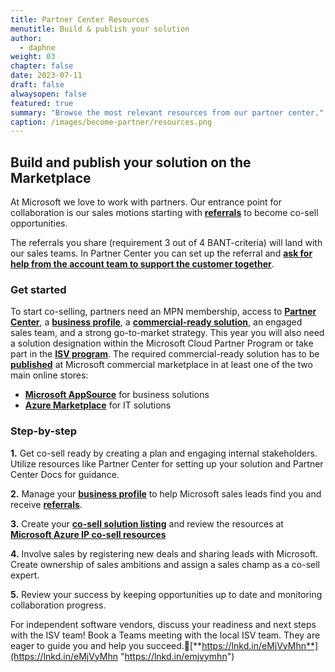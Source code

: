 ```yaml
---
title: Partner Center Resources
menutitle: Build & publish your solution
author: 
  - daphne
weight: 03
chapter: false
date: 2023-07-11
draft: false
alwaysopen: false
featured: true
summary: "Browse the most relevant resources from our partner center."
caption: /images/become-partner/resources.png
---
```

## Build and publish your solution on the Marketplace

At Microsoft we love to work with partners. Our entrance point for collaboration is our sales motions starting with [**referrals**](https://learn.microsoft.com/en-us/partner-center/referrals "https://learn.microsoft.com/en-us/partner-center/referrals") to become co-sell opportunities.

The referrals you share (requirement 3 out of 4 BANT-criteria) will land with our sales teams. In Partner Center you can set up the referral and [**ask for help from the account team to support the customer together**](https://learn.microsoft.com/en-us/partner-center/co-sell-overview "https://learn.microsoft.com/en-us/partner-center/co-sell-overview").

### Get started
To start co-selling, partners need an MPN membership, access to [**Partner Center**](https://partner.microsoft.com/en-us/ "https://partner.microsoft.com/en-us/"), a [**business profile**](https://learn.microsoft.com/en-us/partner-center/create-a-marketing-profile "https://learn.microsoft.com/en-us/partner-center/create-a-marketing-profile"), a [**commercial-ready solution**](https://learn.microsoft.com/en-us/partner-center/co-sell-configure "https://learn.microsoft.com/en-us/partner-center/co-sell-configure"), an engaged sales team, and a strong go-to-market strategy. This year you will also need a solution designation within the Microsoft Cloud Partner Program or take part in the [**ISV program**](https://partner.microsoft.com/en-us/asset/collection/independent-software-vendor-resources#/ "https://partner.microsoft.com/en-us/asset/collection/independent-software-vendor-resources#/"). The required commercial-ready solution has to be [**published**](https://learn.microsoft.com/en-us/partner-center/marketplace/publisher-guide-by-offer-type "https://learn.microsoft.com/en-us/partner-center/marketplace/publisher-guide-by-offer-type") at Microsoft commercial marketplace in at least one of the two main online stores:

-   [**Microsoft AppSource**](https://appsource.microsoft.com/ "https://appsource.microsoft.com/") for business solutions
-   [**Azure Marketplace**](https://azuremarketplace.microsoft.com/ "https://azuremarketplace.microsoft.com/") for IT solutions

### Step-by-step
**1.**  Get co-sell ready by creating a plan and engaging internal stakeholders. Utilize resources like Partner Center for setting up your solution and Partner Center Docs for guidance.

**2.**  Manage your [**business profile**](https://learn.microsoft.com/en-us/partner-center/create-a-marketing-profile "https://learn.microsoft.com/en-us/partner-center/create-a-marketing-profile") to help Microsoft sales leads find you and receive [**referrals**](https://learn.microsoft.com/en-us/partner-center/referrals "https://learn.microsoft.com/en-us/partner-center/referrals").

**3.** Create your [**co-sell solution listing**](https://learn.microsoft.com/en-us/partner-center/co-sell-configure "https://learn.microsoft.com/en-us/partner-center/co-sell-configure") and review the resources at [**Microsoft Azure IP co-sell resources**](https://partner.microsoft.com/en-us/asset/collection/microsoft-azure-ip-co-sell-resources#/ "https://partner.microsoft.com/en-us/asset/collection/microsoft-azure-ip-co-sell-resources#/")

**4.** Involve sales by registering new deals and sharing leads with Microsoft. Create ownership of sales ambitions and assign a sales champ as a co-sell expert.

**5.** Review your success by keeping opportunities up to date and monitoring collaboration progress.

For independent software vendors, discuss your readiness and next steps with the ISV team! Book a Teams meeting with the local ISV team. They are eager to guide you and help you succeed.🚀[**https://lnkd.in/eMjVyMhn**](https://lnkd.in/eMjVyMhn "https://lnkd.in/emjvymhn")